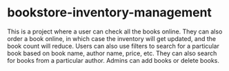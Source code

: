# bookstore-inventory-management
This is a project where a user can check all the books online.
They can also order a book online, in which case the inventory will get updated, and the book count will reduce.
Users can also use filters to search for a particular book based on book name, author name, price, etc. 
They can also search for books from a particular author.
Admins can add books or delete books.
